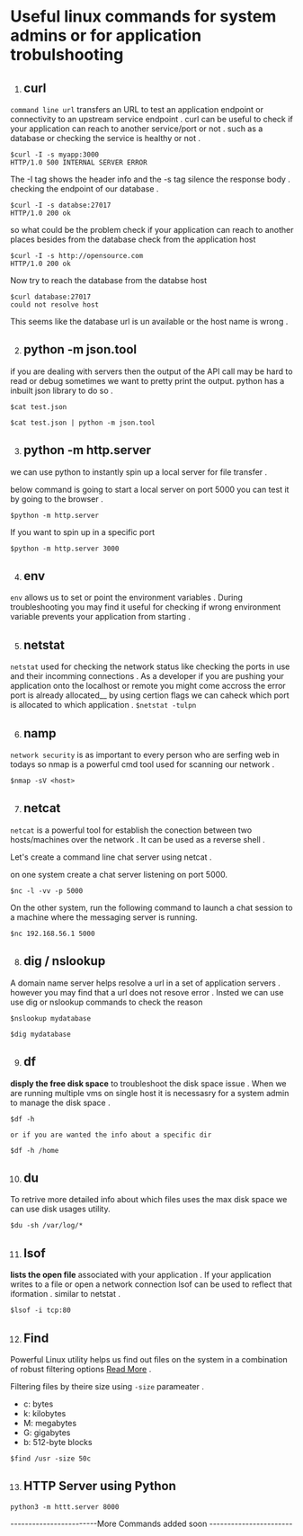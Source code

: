 # __Useful linux commands for system admins or for application trobulshooting__ 

1. ## __curl__

`command line url` transfers an URL to test an application endpoint or connectivity to an upstream service endpoint . curl can be useful to check if your application can reach to another service/port or not . such as a database or checking the service is healthy or not .

``` 
$curl -I -s myapp:3000
HTTP/1.0 500 INTERNAL SERVER ERROR
```

The -I tag shows the header info and the -s tag silence the response body . checking the endpoint of our database .

```
$curl -I -s databse:27017
HTTP/1.0 200 ok
```

so what could be the problem check if your application can reach to another places besides from the database check from the application host
```
$curl -I -s http://opensource.com
HTTP/1.0 200 ok
```

Now try to reach the database from the databse host 
```
$curl database:27017
could not resolve host 
```

This seems like the database url is un available or the host name is wrong .

2. ## __python -m json.tool__

if you are dealing with servers then the output of the API call may be hard to read or debug sometimes we want to pretty print the output. python has a inbuilt json library to do so .

```
$cat test.json 
```

```
$cat test.json | python -m json.tool 
```
3. ## __python -m http.server__
we can use python to instantly spin up a local server for file transfer .

below command is going to start a local server on port 5000 you can test it by going to the browser .
```
$python -m http.server
```

If you want to spin up in a specific port
```
$python -m http.server 3000
```

4. ## __env__
`env` allows us to set or point the environment variables . During troubleshooting you may find it useful for checking if wrong environment variable prevents your application from starting . 

5. ## __netstat__
`netstat` used for checking the network status like checking the ports in use and their incomming connections .
As a developer if you are pushing your application onto the localhost or remote you might come accross the error port is already allocated__ by using certion flags we can caheck which port is allocated to which application .
```$netstat -tulpn```

6. ## __namp__
`network security` is as important to every person who are serfing web in todays so nmap is a powerful cmd tool used for scanning our network . 

```
$nmap -sV <host>
```

7. ## __netcat__
`netcat` is a powerful tool for establish the conection between two hosts/machines over the network . It can be used as a reverse shell .

Let's create a command line chat server using netcat .

on one system create a chat server listening on port 5000.
```
$nc -l -vv -p 5000
```

On the other system, run the following command to launch a chat session to a machine where the messaging server is running.
```
$nc 192.168.56.1 5000
```

8. ## __dig / nslookup__
A domain name server helps resolve a url in a set of application servers . however  you may find that a url does not resove error . Insted we can use use dig or nslookup commands to check the reason 

```$nslookup mydatabase ```

```$dig mydatabase ```

9. ## __df__
__disply the free disk space__ to troubleshoot the disk space issue .  When we are running multiple vms on single host it is necessasry for a system admin to manage the disk space .

```
$df -h 

or if you are wanted the info about a specific dir

$df -h /home
```

10. ## __du__
To retrive more detailed info about which files uses the max disk space we can use disk usages utility.

```$du -sh /var/log/*```

11. ## __lsof__
__lists the open file__ associated with your application . If your application writes to a file or open a network connection lsof can be used to reflect that iformation . similar to netstat .

```$lsof -i tcp:80```

12. ## __Find__
Powerful Linux utility helps us find out files on the system in a combination of robust filtering options [Read More](https://www.digitalocean.com/community/tutorials/how-to-use-find-and-locate-to-search-for-files-on-linux) .

Filtering files by theire size using `-size` parameater .
* c: bytes
* k: kilobytes
* M: megabytes
* G: gigabytes
* b: 512-byte blocks

```
$find /usr -size 50c
```

13. ## __HTTP Server using Python__
```
python3 -m httt.server 8000
```
------------------------More Commands added soon -----------------------
